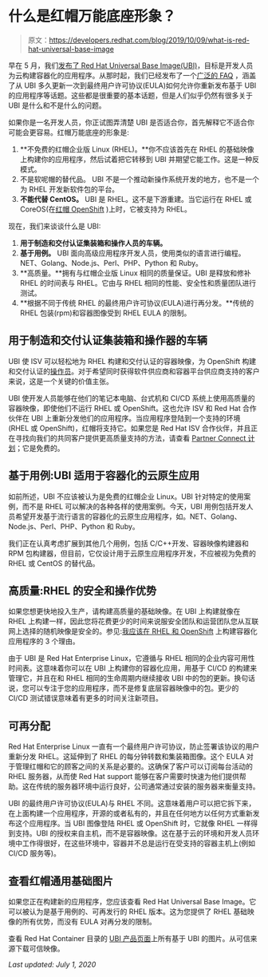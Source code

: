 # 什么是红帽万能底座形象？

> 原文：<https://developers.redhat.com/blog/2019/10/09/what-is-red-hat-universal-base-image>

早在 5 月，我们[发布了 Red Hat Universal Base Image(UBI)](https://www.redhat.com/en/blog/introducing-red-hat-universal-base-image)，目标是开发人员为云构建容器化的应用程序。从那时起，我们已经发布了一个[广泛的 FAQ](https://developers.redhat.com/articles/ubi-faq/#resources) ，涵盖了从 UBI 多久更新一次到最终用户许可协议(EULA)如何允许你重新发布基于 UBI 的应用程序等话题。这些都是很重要的基本话题，但是人们似乎仍然有很多关于 UBI 是什么和不是什么的问题。

如果你是一名开发人员，你正试图弄清楚 UBI 是否适合你，首先解释它不适合你可能会更容易。红帽万能底座的形象是:

1.  **不免费的红帽企业版 Linux (RHEL)。**你不应该首先在 RHEL 的基础映像上构建你的应用程序，然后试着把它转移到 UBI 并期望它能工作。这是一种反模式。
2.  不是软呢帽的替代品。 UBI 不是一个推动新操作系统开发的地方，也不是一个为 RHEL 开发新软件包的平台。
3.  **不能代替 CentOS。** UBI 是 RHEL。这不是下游重建。当它运行在 RHEL 或 CoreOS(在[红帽 OpenShift](https://developers.redhat.com/openshift/) )上时，它被支持为 RHEL。

现在，我们来谈谈什么是 UBI:

1.  **用于制造和交付认证集装箱和操作人员的车辆。**
2.  **基于用例。** UBI 面向高级应用程序开发人员，使用类似的语言进行编程。NET、Golang、Node.js、Perl、PHP、Python 和 Ruby。
3.  **高质量。**拥有与红帽企业版 Linux 相同的质量保证。UBI 是释放和修补 RHEL 的时间表与 RHEL。它由与 RHEL 相同的性能、安全性和质量团队进行测试。
4.  **根据不同于传统 RHEL 的最终用户许可协议(EULA)进行再分发。**传统的 RHEL 包装(rpm)和容器图像受到 RHEL EULA 的限制。

## 用于制造和交付认证集装箱和操作器的车辆

UBI 使 ISV 可以轻松地为 RHEL 构建和交付认证的容器映像，为 OpenShift 构建和交付认证的[操作员](https://www.openshift.com/learn/topics/operators)。对于希望同时获得软件供应商和容器平台供应商支持的客户来说，这是一个关键的价值主张。

UBI 使开发人员能够在他们的笔记本电脑、台式机和 CI/CD 系统上使用高质量的容器映像，即使他们不运行 RHEL 或 OpenShift。这也允许 ISV 和 Red Hat 合作伙伴在 UBI 上重新分发他们的应用程序。当应用程序登陆到一个支持的环境(RHEL 或 OpenShift)，红帽将支持它。如果您是 Red Hat ISV 合作伙伴，并且正在寻找向我们的共同客户提供更高质量支持的方法，请查看 [Partner Connect 计划](https://connect.redhat.com/)；它是免费的。

## 基于用例:UBI 适用于容器化的云原生应用

如前所述，UBI 不应该被认为是免费的红帽企业 Linux。UBI 针对特定的使用案例，而不是 RHEL 可以解决的各种各样的使用案例。今天，UBI 用例包括开发人员希望开发基于流行语言的容器化的云原生应用程序，如。NET、Golang、Node.js、Perl、PHP、Python 和 Ruby。

我们正在认真考虑扩展到其他几个用例，包括 C/C++开发、容器映像构建器和 RPM 包构建器，但目前，它仅设计用于云原生应用程序开发，不应被视为免费的 RHEL 或 CentOS 的替代品。

## 高质量:RHEL 的安全和操作优势

如果您想更快地投入生产，请构建高质量的基础映像。在 UBI 上构建就像在 RHEL 上构建一样，因此您将花费更少的时间来说服安全团队和运营团队您从互联网上选择的随机映像是安全的。参见:[我应该在 RHEL 和 OpenShift](https://developers.redhat.com/blog/2016/05/18/3-reasons-i-should-build-my-containerized-applications-on-rhel-and-openshift/) 上构建容器化应用程序的 3 个理由。

由于 UBI 是 Red Hat Enterprise Linux，它遵循与 RHEL 相同的企业内容可用性时间表。这意味着你可以在 UBI 上构建你的容器化应用，用基于 CI/CD 的构建来管理它，并且在和 RHEL 相同的生命周期内继续接收 UBI 中的包的更新。换句话说，您可以专注于您的应用程序，而不是修复底层容器映像中的包。更少的 CI/CD 测试错误意味着有更多的时间关注新项目。

## 可再分配

Red Hat Enterprise Linux 一直有一个最终用户许可协议，防止签署该协议的用户重新分发 RHEL。这延伸到了 RHEL 的每分钟转数和集装箱图像。这个 EULA 对于管理红帽和它的顾客之间的关系是必要的。这确保了客户可以订阅每台活动的 RHEL 服务器，从而使 Red Hat support 能够在客户需要时快速为他们提供帮助。这在传统的服务器环境中运行良好，公司通常通过安装的服务器来衡量支持。

UBI 的最终用户许可协议(EULA)与 RHEL 不同。这意味着用户可以把它拆下来，在上面构建一个应用程序，开源的或者私有的，并且在任何地方以任何方式重新发布这个应用程序。当 UBI 图像登陆 RHEL 或 OpenShift 时，它就像 RHEL 一样得到支持。UBI 的授权来自主机，而不是容器映像。这在基于云的环境和开发人员环境中工作得很好，在这些环境中，容器并不总是运行在受支持的容器主机上(例如 CI/CD 服务等)。

## 查看红帽通用基础图片

如果您正在构建新的应用程序，您应该查看 Red Hat Universal Base Image。它可以被认为是基于用例的、可再发行的 RHEL 版本。这为您提供了 RHEL 基础映像的所有优势，而没有 EULA 对再分发的限制。

查看 Red Hat Container 目录的 [UBI 产品页面](https://access.redhat.com/containers/#/product/5c180b28bed8bd75a2c29a63)上所有基于 UBI 的图片。从可信来源下载可信映像。

*Last updated: July 1, 2020*